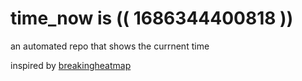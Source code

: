 # time_now is (( 1686344400818 ))

an automated repo that shows the currnent time

inspired by [breakingheatmap](https://github.com/breakingheatmap/breakingheatmap)